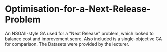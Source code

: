 # Optimisation-for-a-Next-Release-Problem
An NSGAII-style GA used for a "Next Release" problem, which looked to balance cost and improvement score. Also included is a single-objective GA for comparison. The Datasets were provided by the lecturer.

